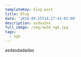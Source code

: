 ```yaml
---
templateKey: blog-post
title: Blog
date: '2018-09-25T14:27:43-03:00'
description: asdasdas
full_image: /img/aw3d_ngk.jpg
tags:
  - ngk
---
```

asdasdadadas
